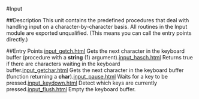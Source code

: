 
#Input

##Description
This unit contains the predefined procedures that deal with handling input on a character-by-character basis.
All routines in the Input module are exported unqualified. (This means you can call the entry points directly.)



##Entry Points
[input_getch.html](**getch**) Gets the next character in the keyboard buffer (procedure with a **string** (1) argument).[input_hasch.html](**hasch**) Returns true if there are characters waiting in the keyboard buffer.[input_getchar.html](**getchar**) Gets the next character in the keyboard buffer (function returning a **char**).[input_pause.html](**Pause**) Waits for a key to be pressed.[input_keydown.html](**KeyDown**) Detect which keys are currently pressed.[input_flush.html](**Flush**) Empty the keyboard buffer.


